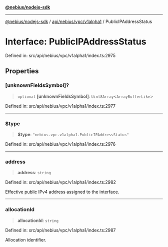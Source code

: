 [**@nebius/nodejs-sdk**](../../../../../README.md)

***

[@nebius/nodejs-sdk](../../../../../README.md) / [api/nebius/vpc/v1alpha1](../README.md) / PublicIPAddressStatus

# Interface: PublicIPAddressStatus

Defined in: src/api/nebius/vpc/v1alpha1/index.ts:2975

## Properties

### \[unknownFieldsSymbol\]?

> `optional` **\[unknownFieldsSymbol\]**: `Uint8Array`\<`ArrayBufferLike`\>

Defined in: src/api/nebius/vpc/v1alpha1/index.ts:2977

***

### $type

> **$type**: `"nebius.vpc.v1alpha1.PublicIPAddressStatus"`

Defined in: src/api/nebius/vpc/v1alpha1/index.ts:2976

***

### address

> **address**: `string`

Defined in: src/api/nebius/vpc/v1alpha1/index.ts:2982

Effective public IPv4 address assigned to the interface.

***

### allocationId

> **allocationId**: `string`

Defined in: src/api/nebius/vpc/v1alpha1/index.ts:2987

Allocation identifier.
